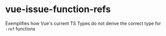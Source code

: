 # vue-issue-function-refs
Exemplifies how Vue's current TS Types do not derive the correct type for `:ref` functions
